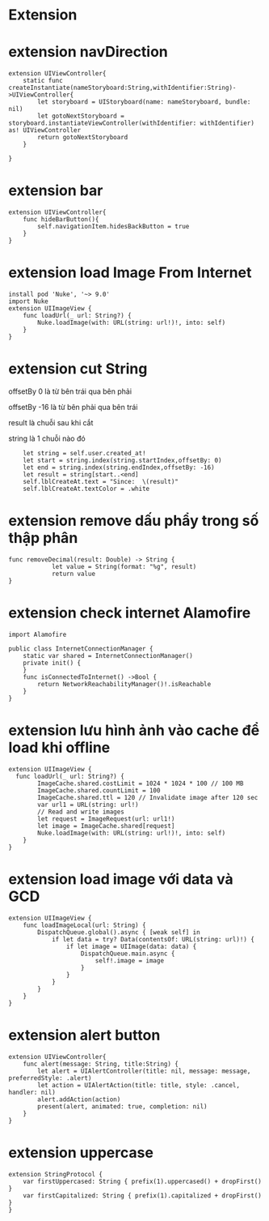 # Extension

# extension navDirection
```
extension UIViewController{
    static func createInstantiate(nameStoryboard:String,withIdentifier:String)->UIViewController{
        let storyboard = UIStoryboard(name: nameStoryboard, bundle: nil)
        let gotoNextStoryboard = storyboard.instantiateViewController(withIdentifier: withIdentifier) as! UIViewController
        return gotoNextStoryboard
    }
    
}

```


# extension  bar

```
extension UIViewController{
    func hideBarButton(){
        self.navigationItem.hidesBackButton = true
    }
}
```


# extension load Image From Internet

```
install pod 'Nuke', '~> 9.0'
import Nuke
extension UIImageView {
    func loadUrl(_ url: String?) {
        Nuke.loadImage(with: URL(string: url!)!, into: self)
    }
}
```


# extension cut String

offsetBy 0 là từ bên trái qua bên phải

offsetBy -16 là từ bên phải qua bên trái

result là chuỗi sau khi cắt

string là 1 chuỗi nào đó
```
    let string = self.user.created_at!
    let start = string.index(string.startIndex,offsetBy: 0)
    let end = string.index(string.endIndex,offsetBy: -16)
    let result = string[start..<end]
    self.lblCreateAt.text = "Since:  \(result)"
    self.lblCreateAt.textColor = .white
```


# extension remove dấu phẩy trong số thập phân
```
func removeDecimal(result: Double) -> String {
            let value = String(format: "%g", result)
            return value
}
```


# extension check internet Alamofire

```
import Alamofire

public class InternetConnectionManager {
    static var shared = InternetConnectionManager()
    private init() {
    }
    func isConnectedToInternet() ->Bool {
        return NetworkReachabilityManager()!.isReachable
    } 
}
```


# extension lưu hình ảnh vào cache để load khi offline
```
extension UIImageView {
  func loadUrl(_ url: String?) {
        ImageCache.shared.costLimit = 1024 * 1024 * 100 // 100 MB
        ImageCache.shared.countLimit = 100
        ImageCache.shared.ttl = 120 // Invalidate image after 120 sec
        var url1 = URL(string: url!)
        // Read and write images
        let request = ImageRequest(url: url1!)
        let image = ImageCache.shared[request]
        Nuke.loadImage(with: URL(string: url!)!, into: self)
    }
}
```


# extension load image với data và GCD
```
extension UIImageView {
    func loadImageLocal(url: String) {
        DispatchQueue.global().async { [weak self] in
            if let data = try? Data(contentsOf: URL(string: url)!) {
                if let image = UIImage(data: data) {
                    DispatchQueue.main.async {
                        self!.image = image
                    }
                }
            }
        }
    }
}
```


# extension alert button
``` 
extension UIViewController{
    func alert(message: String, title:String) {
        let alert = UIAlertController(title: nil, message: message, preferredStyle: .alert)
        let action = UIAlertAction(title: title, style: .cancel, handler: nil)
        alert.addAction(action)
        present(alert, animated: true, completion: nil)
    }
}
```


# extension uppercase
```
extension StringProtocol {
    var firstUppercased: String { prefix(1).uppercased() + dropFirst() }
    var firstCapitalized: String { prefix(1).capitalized + dropFirst() }
}
```

                    
                   
